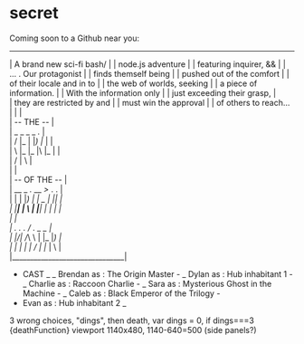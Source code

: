 # secret

Coming soon to a Github near you:
_________________________________
|  A brand new sci-fi bash/     |
|  node.js adventure            |
|  featuring inquirer, &&       |
|  ... . Our protagonist        |
|  finds themself being         | 
|  pushed out of the comfort    | 
|  of their locale and in to    |
|  the web of worlds, seeking   |
|  a piece of information.      | 
|  With the information only    |
|  just exceeding their grasp,  |  
|  they are restricted by and   |
|  must win the approval        |
|  of others to reach...        |
|                               |                     
|        -- THE --              |                     
|       _   _  _   _  _._       |                     
|   /  |_  |  |_) |_   |        |                     
|   \  |_  |_ |\  |_   |        |                     
|   /         | \               |                     
|                               |                     
|       -- OF THE --            |                     
|    __   _  _._  __  _>_ . .   |                     
|   |  | |_)  |  | _   |  |\|   |                     
|   |__| | \ _|_ |__| _|_ | |   |                    
|                               |                   
|      .  .  .  / _._  _  _     |                  
|      |\/| /_\ \  |  |_ |_)    |                 
|      |  | | | /  |  |_ | \    |                     
|_______________________________|

- CAST _
_ Brendan as : The Origin Master -
_ Dylan as : Hub inhabitant 1 -
_ Charlie as : Raccoon Charlie -
_ Sara as : Mysterious Ghost in the Machine -
_ Caleb as : Black Emperor of the Trilogy -
- Evan as : Hub inhabitant 2 _


3 wrong choices, "dings", then death, var dings = 0, if dings===3 {deathFunction}
viewport 1140x480, 1140-640=500 (side panels?)